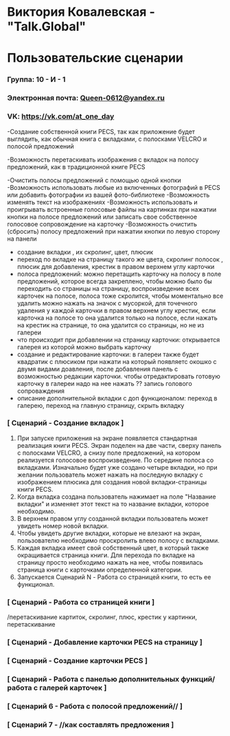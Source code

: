 # Виктория Ковалевская - "Talk.Global"
# Пользовательские сценарии

### Группа: 10 - И - 1
### Электронная почта: Queen-0612@yandex.ru
### VK: https://vk.com/at_one_day
-Создание собственной книги PECS, так как приложение будет выглядить, как обычная книга с вкладками, с полосками VELCRO и полосой предложений

-Возможность перетаскивать изображения с вкладок на полосу предложений, как в традиционной книге PECS

-Очистить полосы предложений с помощью одной кнопки
-Возможность использовать любые из включенных фотографий в PECS или добавить фотографии из вашей фото-библиотеке
-Возможность изменять текст на изображениях
-Возможность использовать и проигрывать встроенные голосовые файлы на картинках при нажатии кнопки на полосе предложений или записать свое собственное голосовое сопровождение на карточку
-Возможность очистить (сбросить) полосу предложений при нажатии кнопки по левую сторону на панели

* создание вкладки , их скролинг, цвет, плюсик
* переход по вкладке на страницу такого же цвета, скролинг полосок , плюсик для добавления, крестик в правом верхнем углу карточки
* полоса предложений: можно перетащить карточку на полосу в поле предложений, которое всегда закреплено, чтобы можно было бы переходить со страницы на страницу, воспроизведение всех карточек на полосе, полоса тоже скролится, чтобы моментально все удалить можно нажать на значок с мусоркой, для точечного удаления у каждой карточки в правом верхнем углу крестик, если карточка на полосе то она удалится только на полосе, если нажать на крестик на странице, то она удалится со страницы, но не из галереи
* что происходит при добавлении на страницу карточки: открывается галерея из которой можно выбрать карточку
* создание и редактирование карточки: в галереи также будет квадратик с плюсиком при нажати на который появляетс окошко с двумя видами доавления, после добавления панель с возможностью редакции карточки. чтобы отредактировать готовую карточку в галереи надо на нее нажать ?? запись голового сопроваждения 
* описание дополнительной вкладки с доп функционалом: переход в галерею, переход на главную страницу, скрыть вкладку

### [ Сценарий  - Создание вкладок ]
1. При запуске приложения на экране появляется стандартная реализация книги PECS. Экран поделен на две части, сверху панель с полосками VELCRO, а снизу поле предложений, на котором реализуется голосовое воспроизведение. По середине полоса со вкладками. Изначально будет уже создано четыре вкладки, но при желании пользователь может нажать на последную вкладку с изображением плюсика для создания новой вкладки-страницы книги PECS.
2. Когда вкладка создана пользователь нажимает на поле "Название вкладки" и изменяет этот текст на то название вкладки, которое необходимо.
3. В верхнем правом углу созданной вкладки пользователь может увидеть номер новой вкладки.
4. Чтобы увидеть другие вкладки, которые не влезают на экран, пользователю необходимо проскролить влево полосу с вкладками.
5. Каждая вкладка имеет свой собственный цвет, в который также окращивается страница книги. Для перехода по вкладке на страницу просто необходимо нажать на нее, чтобы появилась страница книги с карточками определенной категории. 
6. Запускается Сценарий N - Работа со страницей книги, то есть ее функционал.

### [ Сценарий  - Работа со страницей книги ]

/перетаскивание картиток, скролинг, плюс, крестик у картинки, перетаскивание 

### [ Сценарий  - Добавление карточки PECS на страницу ]



### [ Сценарий  - Создание карточки PECS ]



### [ Сценарий  - Работа с панелью дополнительных функций/работа с галерей карточек ]



### [ Сценарий 6 - Работа с полосой предложений// ]




### [ Сценарий 7 - //как составлять предложения  ]

